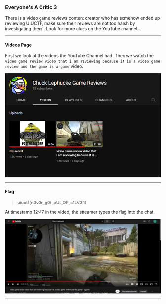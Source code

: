 ### Everyone's A Critic 3

There is a video game reviews content creator who has somehow ended up reviewing UIUCTF, make sure their reviews are not too harsh by investigating them!. Look for more clues on the YouTube channel...

---

#### Videos Page

First  we look at the videos the YouTube Channel had. Then we watch the `video game review video that i am reviewing because it is a video game review and the game is a game` video.

![Videos](videos.png)

---

#### Flag
> uiuctf{n3v3r_g0t_oUt_OF_s1LV3R}

At timestamp 12:47 in the video, the streamer types the flag into the chat.

![Flag](flag.png)

---